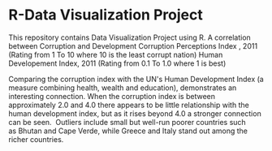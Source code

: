 # R-Data Visualization Project

This repository contains Data Visualization Project using R.
A correlation between Corruption and Development
Corruption Perceptions Index , 2011 (Rating from 1 To 10 where 10 is the least corrupt nation)
Human Developement Index, 2011 (Rating from 0.1 To 1.0 where 1 is best)

Comparing the corruption index with the UN's Human Development Index (a measure combining health, wealth and education), demonstrates an interesting connection.
When the corruption index is between approximately 2.0 and 4.0 there appears to be little relationship with the human development index, but as it rises beyond 4.0 
a stronger connection can be seen. 
Outliers include small but well-run poorer countries such as Bhutan and Cape Verde, while Greece and Italy stand out among the richer countries.
